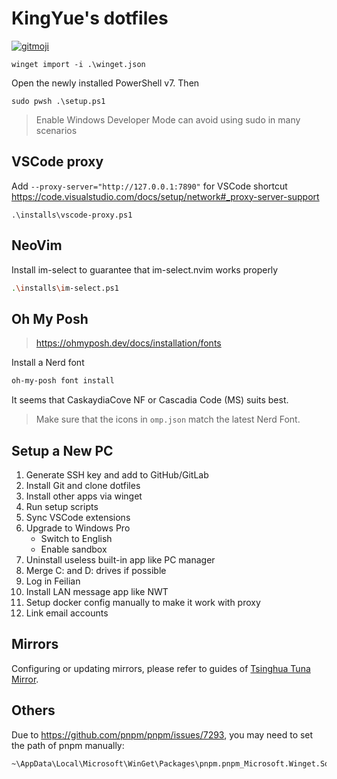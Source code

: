 # KingYue's dotfiles

[![gitmoji](https://img.shields.io/badge/gitmoji-%20😜%20😍-FFDD67.svg)](https://gitmoji.dev)

```pwsh
winget import -i .\winget.json
```

Open the newly installed PowerShell v7. Then

```pwsh
sudo pwsh .\setup.ps1
```

> Enable Windows Developer Mode can avoid using sudo in many scenarios

## VSCode proxy

Add `--proxy-server="http://127.0.0.1:7890"` for VSCode shortcut
https://code.visualstudio.com/docs/setup/network#_proxy-server-support

```pwsh
.\installs\vscode-proxy.ps1
```

## NeoVim

Install im-select to guarantee that im-select.nvim works properly

```sh
.\installs\im-select.ps1
```

## Oh My Posh

> https://ohmyposh.dev/docs/installation/fonts

Install a Nerd font

```sh
oh-my-posh font install
```

It seems that CaskaydiaCove NF or Cascadia Code (MS) suits best.

> Make sure that the icons in `omp.json` match the latest Nerd Font.

## Setup a New PC

1. Generate SSH key and add to GitHub/GitLab
2. Install Git and clone dotfiles
3. Install other apps via winget
4. Run setup scripts
5. Sync VSCode extensions
6. Upgrade to Windows Pro
   - Switch to English
   - Enable sandbox
7. Uninstall useless built-in app like PC manager
8. Merge C: and D: drives if possible
9. Log in Feilian
10. Install LAN message app like NWT
11. Setup docker config manually to make it work with proxy
12. Link email accounts

## Mirrors

Configuring or updating mirrors, please refer to guides of [Tsinghua Tuna Mirror](https://mirror.tuna.tsinghua.edu.cn/help/AOSP/).

## Others

Due to https://github.com/pnpm/pnpm/issues/7293, you may need to set the path of pnpm manually:

```
~\AppData\Local\Microsoft\WinGet\Packages\pnpm.pnpm_Microsoft.Winget.Source_8wekyb3d8bbwe
```
